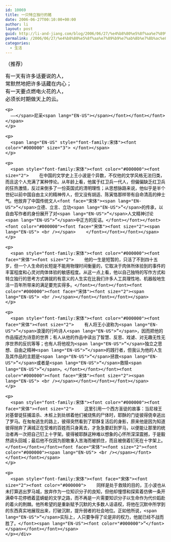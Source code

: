 ```yaml
---
id: 10069
title: 一只特立独行的猪
date: 2006-06-27T00:10:00+00:00
author: li
layout: post
guid: http://li-and-jiang.com/blog/2006/06/27/%e4%b8%80%e5%8f%aa%e7%89%b9%e7%ab%8b%e7%8b%ac%e8%a1%8c%e7%9a%84%e7%8c%aa/
permalink: /2006/06/27/%e4%b8%80%e5%8f%aa%e7%89%b9%e7%ab%8b%e7%8b%ac%e8%a1%8c%e7%9a%84%e7%8c%aa/
categories:
  - 生活
---
```

<div>
  <p>
    <span style="font-family:宋体"><font color="#000000" size="3">（推荐）</font></span>
  </p>
  
  <p>
    <span style="font-family:宋体"><font color="#000000" size="3">有一天有许多话要说的人，</font><font face="宋体"><font size="3"><font color="#000000"><span lang="EN-US"> <br /></span>常默然地把许多话藏在内心；</font></font></font><font face="宋体"><font size="3"><font color="#000000"><span lang="EN-US"> <br /></span>有一天要点燃电火花的人，</font></font></font><font face="宋体"><font size="3"><font color="#000000"><span lang="EN-US"> <br /></span>必须长时期做天上的云。</font></font></font><font face="宋体"><font size="3"><font color="#000000"><span lang="EN-US"> </p> 
    
    <p>
      ——</span>尼采<span lang="EN-US"></span></font></font></font></span>
    </p>
    
    <p>
      <span lang="EN-US" style="font-family:宋体"><font color="#000000" size="3"> </font></span>
    </p>
    
    <p>
      <span style="font-family:宋体"><font color="#000000"><font size="2">    在中国的文学史上王小波是个异数，不仅他的文学风格无法归类，而且这个人充满了某种悖论。从年龄上看，他属于红卫兵一代人，但偏偏缺乏红卫兵的狂热激情，反过来倒多了一份英国式的清明理性；从思想脉路来说，他似乎是半个世纪以前中国自由主义的精神传人，但又没有胡适、陈寅恪那样带有自命清高的绅士气。他放弃了中国传统文人<font face="宋体"><span lang="EN-US">“</span>立德、立言、立功<span lang="EN-US">”</span>的传承，以自由写作者的身份展开了对<span lang="EN-US">“</span>人文精神讨论<span lang="EN-US">”</span>中正方的反诘。</font></font></font><font color="#000000"><font face="宋体"><font size="2"><span lang="EN-US"> <br /></span>    </font></font></font></span>
    </p>
    
    <p>
      <span style="font-family:宋体"><font color="#000000"><font face="宋体"><font size="2">    他的一生是短暂的，只活了不到四十五岁，但一个人生命的长短是不能用物理时间衡量的，它取决于肉体所体验到的事件的丰富程度和心灵对肉体体验的敏感程度。从这一点上看，他以自己独特的写作方式和特立独行的思考方式铸就的有意义的人生实在比我们许多人工具理性地、机器般地生活一百年所带来的满足要充实得多。</font></font></font><font color="#000000"><font face="宋体"><font size="2"><span lang="EN-US"> <br /></span></font></font></font></span>
    </p>
    
    <p>
      <span style="font-family:宋体"><font color="#000000"><font face="宋体"><font size="2">    有人将王小波称为<span lang="EN-US">“</span>浪漫的行吟诗人<span lang="EN-US">”</span>，因而把他的作品描述为诗意的世界；有人从他的作品中读出了智慧、反思、戏谑、对无趣无性无序世界的反抗等等；也有人将他视为<span lang="EN-US">“</span>独立之思想、自由之精神<span lang="EN-US">”</span>的践行者，但我认为他的人生及其作品的主题是<span lang="EN-US">“</span>拯救<span lang="EN-US">”</span>或者是<span lang="EN-US">“</span>救赎<span lang="EN-US">”</span>。</font></font></font><font color="#000000"><font face="宋体"><font size="2"><span lang="EN-US"> <br /></span></font></font></font></span>
    </p>
    
    <p>
      <span style="font-family:宋体"><font color="#000000"><font face="宋体"><font size="2">    这里引用一个西方圣徒的故事：当尼禄王对基督徒狂捕滥杀、木桩上到处绑着他们被烧焦的尸体时，耶酥的门徒彼得侥幸逃出了罗马。在匆匆逃生的路上，彼得突然看到了耶酥复活后的身影，原来他是因为知道彼得抛弃了满城正在受难的百姓而只身离去，才急急要赶到罗马，以便能让那里的统治者再一次把自己钉上十字架。彼得被耶酥这种难以想象的心怀所深深震撼，于是毅然调头回城；最后他不仅因为胆敢重入苦海而被抓住，而且被倒着钉死在十字架上。</font></font></font><font face="宋体"><font size="2"><font color="#000000"><span lang="EN-US"> <br /></span></font></font></font></span>
    </p>
    
    <p>
      <span style="font-family:宋体"><font face="宋体"><font size="2"><font color="#000000">    同样是处于救赎的目的，王小波也从未打算逃出罗马城，放弃作为一位知识分子的良知，但他却憧憬和探索着仿佛一条开满牵牛花停栖着蓝蜻蜓的文学之路，而不再是一片需要知识分子以生命作为代价蹈赴的着火的荆棘。他所希望的是重新赋予沉默的大多数人话语权，将他在沉默中所学到的东西真实地展现出来，打破沉默，提升弱者的社会地位。正如他所说，<span lang="EN-US">“</span>实际上，人只要争得了论是非的权力，他就已经不战而胜了。</font><span lang="EN-US"><font color="#000000">”</font></span></font></font></span>
    </p></div>